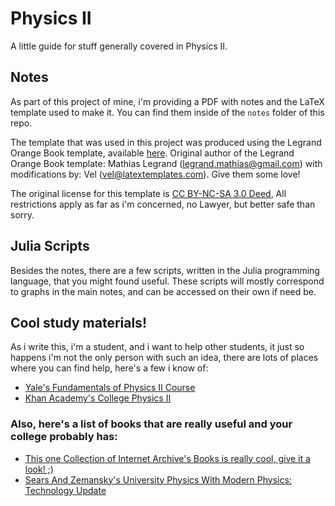 # Physics II
A little guide for stuff generally covered in Physics II.

## Notes

As part of this project of mine, i'm providing a PDF with notes and the LaTeX template used to make it. You can find them inside of the `notes` folder of this repo. 

The template that was used in this project was produced using the Legrand Orange Book template, available [here](http://www.latextemplates.com/template/the-legrand-orange-book).
Original author of the Legrand Orange Book template: Mathias Legrand (legrand.mathias@gmail.com) with modifications by: Vel (vel@latextemplates.com). Give them some love!

The original license for this template is [CC BY-NC-SA 3.0 Deed](https://creativecommons.org/licenses/by-nc-sa/3.0/), All restrictions apply as far as i'm concerned, no Lawyer, but better safe than sorry.

## Julia Scripts

Besides the notes, there are a few scripts, written in the Julia programming language, that you might found useful. These scripts will mostly correspond to graphs in the main notes, and can be accessed on their own if need be.

## Cool study materials!

As i write this, i'm a student, and i want to help other students, it just so happens i'm not the only person with such an idea, there are lots of places where you can find help, here's a few i know of:

- [Yale's Fundamentals of Physics II Course](https://oyc.yale.edu/physics/phys-201/lecture-1)
- [Khan Academy's College Physics II](https://www.khanacademy.org/science/ap-physics-2)

### Also, here's a list of books that are really useful and your college probably has:
- [This one Collection of Internet Archive's Books is really cool, give it a look! ;) ](https://archive.org/details/UniversityPhysicsSearsAndZemanskysPearsonEducation14thEd2015)
- [Sears And Zemansky's University Physics With Modern Physics: Technology Update](https://www.amazon.com/University-Physics-Modern-Technology-Update/dp/032189796X/ref=sr_1_1?crid=1YOH9C4SNB01H&dib=eyJ2IjoiMSJ9.ECP-gWSEfoGfpYTLNRV0aeohKrrOiQZgUo5teVlU6Yixn2JlSo1SDsbxmWQ7_x6Ti6A2jsyumhmzhPX55Q8CtiL5a56lHC-o7ORX0pRsjGhEz8QgcBVNGkZVzse6rDbxLIeMpSOyP51QmW4o7yAJsafIkomVFDBeK_G6R_tzl1JPv4pK0nynpHKyQiuOeNTXWskix-2bhRtmWeM5M5PikpPgtoT8lhw7t04PJuAY5mc.iDNcBtB6hi5SvdIzDrbBdfYC_t-K_gzaKJJNNWLLjhk&dib_tag=se&keywords=Sears+%26+Zemansky%27s+University+Physics&qid=1705694187&s=books&sprefix=sears+%26+zemansky%27s+university+physics%2Cstripbooks-intl-ship%2C151&sr=1-1)
